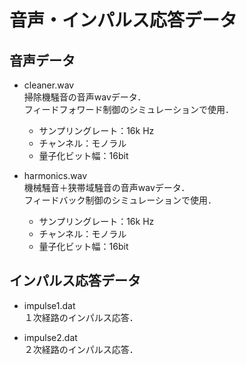 #  音声・インパルス応答データ

## 音声データ

- cleaner.wav  
   掃除機騒音の音声wavデータ．  
   フィードフォワード制御のシミュレーションで使用．  
   - サンプリングレート：16k Hz  
   - チャンネル：モノラル
   - 量子化ビット幅：16bit
   
- harmonics.wav  
   機械騒音＋狭帯域騒音の音声wavデータ．  
   フィードバック制御のシミュレーションで使用．
   - サンプリングレート：16k Hz  
   - チャンネル：モノラル
   - 量子化ビット幅：16bit
   
## インパルス応答データ

- impulse1.dat  
   １次経路のインパルス応答．
   
- impulse2.dat  
   ２次経路のインパルス応答．
   
   
